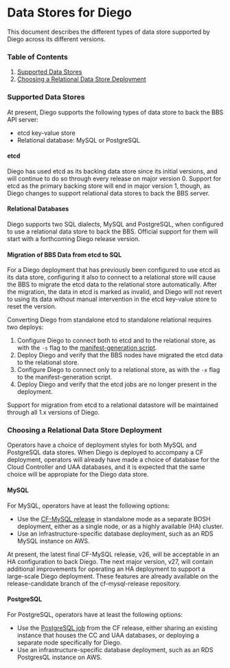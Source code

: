 # Data Stores for Diego

This document describes the different types of data store supported by Diego across its different versions.

### Table of Contents

1. [Supported Data Stores](#supported-data-stores)
1. [Choosing a Relational Data Store Deployment](#choosing-relational-datastore-deployment)


### <a name="supported-data-stores"></a>Supported Data Stores

At present, Diego supports the following types of data store to back the BBS API server:

* etcd key-value store
* Relational database: MySQL or PostgreSQL

#### etcd

Diego has used etcd as its backing data store since its initial versions, and will continue to do so through every release on major version 0. Support for etcd as the primary backing store will end in major version 1, though, as Diego changes to support relational data stores to back the BBS server.


#### Relational Databases

Diego supports two SQL dialects, MySQL and PostgreSQL, when configured to use a relational data store to back the BBS. Official support for them will start with a forthcoming Diego release version.

#### Migration of BBS Data from etcd to SQL

For a Diego deployment that has previously been configured to use etcd as its data store, configuring it also to connect to a relational store will cause the BBS to migrate the etcd data to the relational store automatically. After the migration, the data in etcd is marked as invalid, and Diego will not revert to using its data without manual intervention in the etcd key-value store to reset the version.

Converting Diego from standalone etcd to standalone relational requires two deploys:

1. Configure Diego to connect both to etcd and to the relational store, as with the `-s` flag to the [manifest-generation script](./manifest-generation.md).
1. Deploy Diego and verify that the BBS nodes have migrated the etcd data to the relational store.
1. Configure Diego to connect only to a relational store, as with the `-x` flag to the manifest-generation script.
1. Deploy Diego and verify that the etcd jobs are no longer present in the deployment.

Support for migration from etcd to a relational datastore will be maintained through all 1.x versions of Diego.

### <a name="choosing-relational-datastore-deployment"></a>Choosing a Relational Data Store Deployment

Operators have a choice of deployment styles for both MySQL and PostgreSQL data stores. When Diego is deployed to accompany a CF deployment, operators will already have made a choice of database for the Cloud Controller and UAA databases, and it is expected that the same choice will be appropiate for the Diego data store.

#### MySQL

For MySQL, operators have at least the following options:

* Use the [CF-MySQL release](http://bosh.io/releases/github.com/cloudfoundry/cf-mysql-release?all=1) in standalone mode as a separate BOSH deployment, either as a single node, or as a highly available (HA) cluster.
* Use an infrastructure-specific database deployment, such as an RDS MySQL instance on AWS.

At present, the latest final CF-MySQL release, v26, will be acceptable in an HA configuration to back Diego. The next major version, v27, will contain additional improvements for operating an HA deployment to support a large-scale Diego deployment. These features are already available on the release-candidate branch of the cf-mysql-release repository.

#### PostgreSQL

For PostgreSQL, operators have at least the following options:

* Use the [PostgreSQL job](https://github.com/cloudfoundry/cf-release/tree/master/jobs/postgres) from the CF release, either sharing an existing instance that houses the CC and UAA databases, or deploying a separate node specifically for Diego.
* Use an infrastructure-specific database deployment, such as an RDS PostgresQL instance on AWS.
